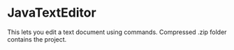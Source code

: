 # JavaTextEditor
This lets you edit a text document using commands.
Compressed .zip folder contains the project.
